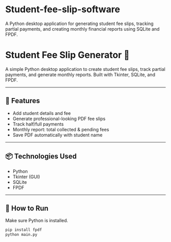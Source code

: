 # Student-fee-slip-software
A Python desktop application for generating student fee slips, tracking partial payments, and creating monthly financial reports using SQLite and FPDF.

# Student Fee Slip Generator 🧾

A simple Python desktop application to create student fee slips, track partial payments, and generate monthly reports. Built with Tkinter, SQLite, and FPDF.

---

## 🔧 Features

- Add student details and fee
- Generate professional-looking PDF fee slips
- Track half/full payments
- Monthly report: total collected & pending fees
- Save PDF automatically with student name

---

## 📦 Technologies Used

- Python
- Tkinter (GUI)
- SQLite
- FPDF

---

## 🚀 How to Run

Make sure Python is installed.

```bash
pip install fpdf
python main.py

